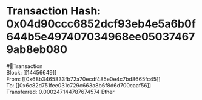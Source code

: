 
Transaction Hash: 0x04d90ccc6852dcf93eb4e5a6b0f644b5e497407034968ee050374679ab8eb080
====================================================================================
  
#💸Transaction  
Block: [[14456649]]  
From: [[0x68b3465833fb72a70ecdf485e0e4c7bd8665fc45]]  
To: [[0x6c82d751fee031c729c663a8b6f8d6d700caaf56]]  
Transferred: 0.000247144787674574 Ether